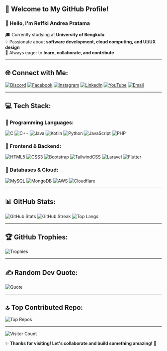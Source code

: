 ## 🌟 Welcome to My GitHub Profile!

### 👋 Hello, I'm Reffki Andrea Pratama
🎓 Currently studying at **University of Bengkulu**  
💡 Passionate about **software development, cloud computing, and UI/UX design**  
🚀 Always eager to **learn, collaborate, and contribute**  

---

## 🌐 Connect with Me:
[![Discord](https://img.shields.io/badge/Discord-%237289DA.svg?logo=discord&logoColor=white)](https://discord.gg/yeGpbKs4) 
[![Facebook](https://img.shields.io/badge/Facebook-%231877F2.svg?logo=Facebook&logoColor=white)](https://facebook.com/AndreaPratama) 
[![Instagram](https://img.shields.io/badge/Instagram-%23E4405F.svg?logo=Instagram&logoColor=white)](https://instagram.com/@tama2290s) 
[![LinkedIn](https://img.shields.io/badge/LinkedIn-%230077B5.svg?logo=linkedin&logoColor=white)](https://linkedin.com/in/ReffkiAndreaPratama) 
[![YouTube](https://img.shields.io/badge/YouTube-%23FF0000.svg?logo=YouTube&logoColor=white)](https://youtube.com/@@tama2290ss) 
[![Email](https://img.shields.io/badge/Email-D14836?logo=gmail&logoColor=white)](mailto:reffkip@gmail.com)

---

## 💻 Tech Stack:
### 🔹 Programming Languages:
![C](https://img.shields.io/badge/C-%2300599C.svg?style=for-the-badge&logo=c&logoColor=white)
![C++](https://img.shields.io/badge/C++-%2300599C.svg?style=for-the-badge&logo=c%2B%2B&logoColor=white)
![Java](https://img.shields.io/badge/Java-%23ED8B00.svg?style=for-the-badge&logo=openjdk&logoColor=white)
![Kotlin](https://img.shields.io/badge/Kotlin-%237F52FF.svg?style=for-the-badge&logo=kotlin&logoColor=white)
![Python](https://img.shields.io/badge/Python-3670A0?style=for-the-badge&logo=python&logoColor=ffdd54)
![JavaScript](https://img.shields.io/badge/JavaScript-%23323330.svg?style=for-the-badge&logo=javascript&logoColor=%23F7DF1E)
![PHP](https://img.shields.io/badge/PHP-%23777BB4.svg?style=for-the-badge&logo=php&logoColor=white)

### 🔹 Frontend & Backend:
![HTML5](https://img.shields.io/badge/HTML5-%23E34F26.svg?style=for-the-badge&logo=html5&logoColor=white)
![CSS3](https://img.shields.io/badge/CSS3-%231572B6.svg?style=for-the-badge&logo=css3&logoColor=white)
![Bootstrap](https://img.shields.io/badge/Bootstrap-%238511FA.svg?style=for-the-badge&logo=bootstrap&logoColor=white)
![TailwindCSS](https://img.shields.io/badge/TailwindCSS-%2338B2AC.svg?style=for-the-badge&logo=tailwind-css&logoColor=white)
![Laravel](https://img.shields.io/badge/Laravel-%23FF2D20.svg?style=for-the-badge&logo=laravel&logoColor=white)
![Flutter](https://img.shields.io/badge/Flutter-%2302569B.svg?style=for-the-badge&logo=Flutter&logoColor=white)

### 🔹 Databases & Cloud:
![MySQL](https://img.shields.io/badge/MySQL-%234479A1.svg?style=for-the-badge&logo=mysql&logoColor=white)
![MongoDB](https://img.shields.io/badge/MongoDB-%234ea94b.svg?style=for-the-badge&logo=mongodb&logoColor=white)
![AWS](https://img.shields.io/badge/AWS-%23FF9900.svg?style=for-the-badge&logo=amazon-aws&logoColor=white)
![Cloudflare](https://img.shields.io/badge/Cloudflare-F38020?style=for-the-badge&logo=Cloudflare&logoColor=white)

---

## 📊 GitHub Stats:
![GitHub Stats](https://github-readme-stats.vercel.app/api?username=ReffkiAndreaPratama&theme=dark&hide_border=false&include_all_commits=false&count_private=false)
![GitHub Streak](https://nirzak-streak-stats.vercel.app/?user=ReffkiAndreaPratama&theme=dark&hide_border=false)
![Top Langs](https://github-readme-stats.vercel.app/api/top-langs/?username=ReffkiAndreaPratama&theme=dark&hide_border=false&include_all_commits=false&count_private=false&layout=compact)

---

## 🏆 GitHub Trophies:
![Trophies](https://github-profile-trophy.vercel.app/?username=ReffkiAndreaPratama&theme=radical&no-frame=false&no-bg=true&margin-w=4)

---

## ✍️ Random Dev Quote:
![Quote](https://quotes-github-readme.vercel.app/api?type=horizontal&theme=radical)

---

## 🔝 Top Contributed Repo:
![Top Repos](https://github-contributor-stats.vercel.app/api?username=ReffkiAndreaPratama&limit=5&theme=dark&combine_all_yearly_contributions=true)

---

![Visitor Count](https://visitcount.itsvg.in/api?id=ReffkiAndreaPratama&icon=0&color=0)

✨ **Thanks for visiting! Let's collaborate and build something amazing!** 🚀
